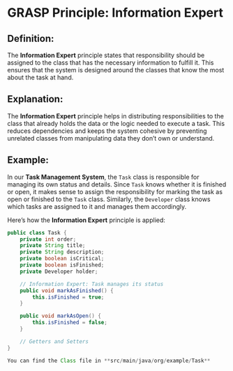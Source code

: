 # GRASP Principle: Information Expert

## Definition:

The **Information Expert** principle states that responsibility should be assigned to the class that has the necessary information to fulfill it. This ensures that the system is designed around the classes that know the most about the task at hand.

## Explanation:

The **Information Expert** principle helps in distributing responsibilities to the class that already holds the data or the logic needed to execute a task. This reduces dependencies and keeps the system cohesive by preventing unrelated classes from manipulating data they don’t own or understand.

## Example:

In our **Task Management System**, the `Task` class is responsible for managing its own status and details. Since `Task` knows whether it is finished or open, it makes sense to assign the responsibility for marking the task as open or finished to the `Task` class. Similarly, the `Developer` class knows which tasks are assigned to it and manages them accordingly.

Here’s how the **Information Expert** principle is applied:

```java
public class Task {
    private int order;
    private String title;
    private String description;
    private boolean isCritical;
    private boolean isFinished;
    private Developer holder;

    // Information Expert: Task manages its status
    public void markAsFinished() {
        this.isFinished = true;
    }

    public void markAsOpen() {
        this.isFinished = false;
    }

    // Getters and Setters
}

You can find the Class file in **src/main/java/org/example/Task** 
